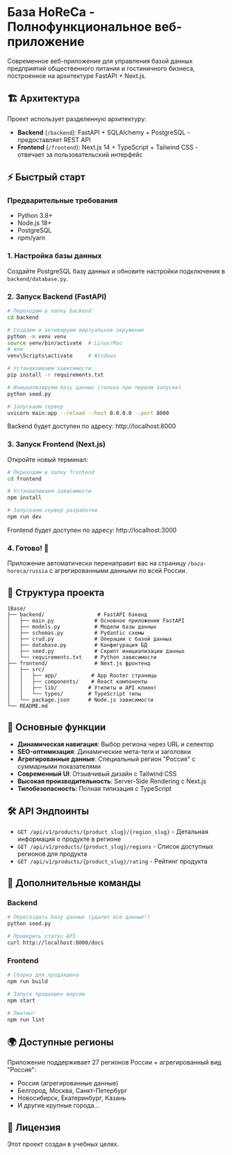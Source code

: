 # База HoReCa - Полнофункциональное веб-приложение

Современное веб-приложение для управления базой данных предприятий общественного питания и гостиничного бизнеса, построенное на архитектуре FastAPI + Next.js.

## 🏗️ Архитектура

Проект использует разделенную архитектуру:

- **Backend** (`/backend`): FastAPI + SQLAlchemy + PostgreSQL - предоставляет REST API
- **Frontend** (`/frontend`): Next.js 14 + TypeScript + Tailwind CSS - отвечает за пользовательский интерфейс

## ⚡ Быстрый старт

### Предварительные требования

- Python 3.8+
- Node.js 18+
- PostgreSQL
- npm/yarn

### 1. Настройка базы данных

Создайте PostgreSQL базу данных и обновите настройки подключения в `backend/database.py`.

### 2. Запуск Backend (FastAPI)

```bash
# Переходим в папку backend
cd backend

# Создаем и активируем виртуальное окружение
python -m venv venv
source venv/bin/activate  # Linux/Mac
# или
venv\Scripts\activate     # Windows

# Устанавливаем зависимости
pip install -r requirements.txt

# Инициализируем базу данных (только при первом запуске)
python seed.py

# Запускаем сервер
uvicorn main:app --reload --host 0.0.0.0 --port 8000
```

Backend будет доступен по адресу: http://localhost:8000

### 3. Запуск Frontend (Next.js)

Откройте новый терминал:

```bash
# Переходим в папку frontend
cd frontend

# Устанавливаем зависимости
npm install

# Запускаем сервер разработки
npm run dev
```

Frontend будет доступен по адресу: http://localhost:3000

### 4. Готово! 🎉

Приложение автоматически перенаправит вас на страницу `/baza-horeca/russia` с агрегированными данными по всей России.

## 📂 Структура проекта

```
1Base/
├── backend/                 # FastAPI бэкенд
│   ├── main.py             # Основное приложение FastAPI
│   ├── models.py           # Модели базы данных
│   ├── schemas.py          # Pydantic схемы
│   ├── crud.py             # Операции с базой данных
│   ├── database.py         # Конфигурация БД
│   ├── seed.py             # Скрипт инициализации данных
│   └── requirements.txt    # Python зависимости
├── frontend/               # Next.js фронтенд
│   ├── src/
│   │   ├── app/           # App Router страницы
│   │   ├── components/    # React компоненты
│   │   ├── lib/          # Утилиты и API клиент
│   │   └── types/        # TypeScript типы
│   └── package.json      # Node.js зависимости
└── README.md
```

## 🚀 Основные функции

- **Динамическая навигация**: Выбор региона через URL и селектор
- **SEO-оптимизация**: Динамические мета-теги и заголовки
- **Агрегированные данные**: Специальный регион "Россия" с суммарными показателями
- **Современный UI**: Отзывчивый дизайн с Tailwind CSS
- **Высокая производительность**: Server-Side Rendering с Next.js
- **Типобезопасность**: Полная типизация с TypeScript

## 🛠️ API Эндпоинты

- `GET /api/v1/products/{product_slug}/{region_slug}` - Детальная информация о продукте в регионе
- `GET /api/v1/products/{product_slug}/regions` - Список доступных регионов для продукта
- `GET /api/v1/products/{product_slug}/rating` - Рейтинг продукта

## 🔧 Дополнительные команды

### Backend

```bash
# Пересоздать базу данных (удалит все данные!)
python seed.py

# Проверить статус API
curl http://localhost:8000/docs
```

### Frontend

```bash
# Сборка для продакшена
npm run build

# Запуск продакшен версии
npm start

# Линтинг
npm run lint
```

## 🌍 Доступные регионы

Приложение поддерживает 27 регионов России + агрегированный вид "Россия":

- Россия (агрегированные данные)
- Белгород, Москва, Санкт-Петербург
- Новосибирск, Екатеринбург, Казань
- И другие крупные города...

## 📄 Лицензия

Этот проект создан в учебных целях. 